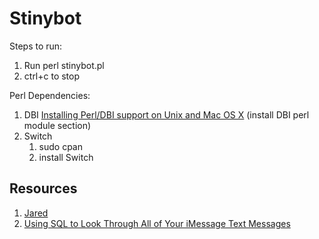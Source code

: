 # Stinybot

Steps to run:

1. Run perl stinybot.pl
2. ctrl+c to stop

Perl Dependencies:

1. DBI [Installing Perl/DBI support on Unix and Mac OS X](http://dcx.sybase.com/1200/en/dbprogramming/dbd-sqlany-install-unix.html) (install DBI perl module section)
2. Switch
   1. sudo cpan
   2. install Switch


## Resources

1. [Jared](https://github.com/ZekeSnider/Jared)
2. [Using SQL to Look Through All of Your iMessage Text Messages](https://spin.atomicobject.com/2020/05/22/search-imessage-sql/)
